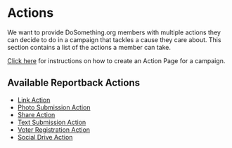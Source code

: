 # Actions

We want to provide DoSomething.org members with multiple actions they can decide to do in a campaign that tackles a cause they care about. This section contains a list of the actions a member can take.

[Click here](../pages/#campaign-page) for instructions on how to create an Action Page for a campaign.

## Available Reportback Actions

* [Link Action](link-action.md)
* [Photo Submission Action](photo-submission-action.md)
* [Share Action](share-action.md)
* [Text Submission Action](text-submission-action.md)
* [Voter Registration Action](voter-registration-action.md)
* [Social Drive Action](social-drive-action.md)
